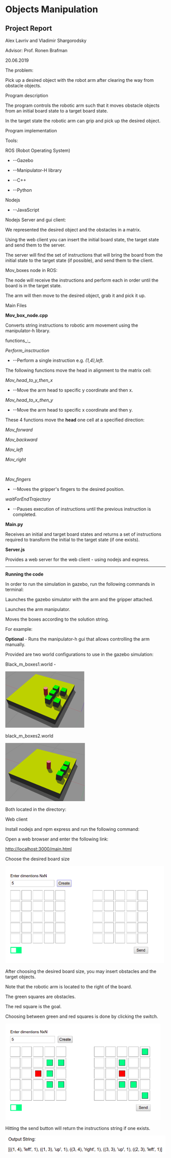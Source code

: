 # Objects Manipulation

## Project Report

Alex Lavriv and Vladimir Shargorodsky

Advisor: Prof. Ronen Brafman

20.06.2019

The problem:

Pick up a desired object with the robot arm after clearing the way from obstacle objects.



Program description

The program controls the robotic arm such that it moves obstacle objects from an initial board state to a target board state.

In the target state the robotic arm can grip and pick up the desired object.



Program implementation

Tools:

ROS (Robot Operating System)

- --Gazebo

- --Manipulator-H library
- --C++
- --Python

Nodejs

- --JavaScript



Nodejs Server and gui client:

We represented the desired object and the obstacles in a matrix.

Using the web client you can insert the initial board state, the target state and send them to the server.

The server will find the set of instructions that will bring the board from the initial state to the target state (if possible), and send them to the client.



Mov\_boxes node in ROS:

The node will receive the instructions and perform each in order until the board is in the target state.

The arm will then move to the desired object, grab it and pick it up.



Main Files

**Mov\_box\_node.cpp**

Converts string instructions to robotic arm movement using the manipulator-h library.

functions_:_

_Perform\_insctruction_

- --Perform a single instruction e.g. _(1,4),left_.

The following functions move the head in alignment to the matrix cell:

_Mov\_head\_to\_y\_then\_x_

- --Move the arm head to specific y coordinate and then x.

_Mov\_head\_to\_x\_then\_y_

- --Move the arm head to specific x coordinate and then y.

These 4 functions move the **head** one cell at a specified direction:

_Mov\_forward_

_Mov\_backward_

_Mov\_left_

_Mov\_right_

<br>

_Mov\_fingers_

- --Moves the gripper&#39;s fingers to the desired position.

_waitForEndTrajectory_

- --Pauses execution of instructions until the previous instruction is completed.



**Main.py**

Receives an initial and target board states and returns a set of instructions required to transform the initial to the target state (if one exists).



**Server.js**

Provides a web server for the web client - using nodejs and express.





---



**Running the code**

In order to run the simulation in gazebo, run the following commands in terminal:



Launches the gazebo simulator with the arm and the gripper attached.



Launches the arm manipulator.



Moves the boxes according to the solution string.

For example:





**Optional** - Runs the manipulator-h gui that allows controlling the arm manually.

Provided are two world configurations to use in the gazebo simulation:

Black\_m\_boxes1.world -

 ![world1](https://github.com/Vladi-shar/ROS_Object_Manipulation/blob/master/Images/mov_boxes1.png)
 
 black\_m\_boxes2.world

 ![world2](https://github.com/Vladi-shar/ROS_Object_Manipulation/blob/master/Images/mov_boxes2.png)
 
Both located in the directory:







Web client

Install nodejs and npm express and run the following command:

Open a web browser and enter the following link:

[http://localhost:3000/main.html](http://localhost:3000/main.html)

Choose the desired board size

 ![site1](https://github.com/Vladi-shar/ROS_Object_Manipulation/blob/master/Images/site1.png)
 
After choosing the desired board size, you may insert obstacles and the target objects.

Note that the robotic arm is located to the right of the board.

The green squares are obstacles.

The red square is the goal.

Choosing between green and red squares is done by clicking the switch.

 ![site2](https://github.com/Vladi-shar/ROS_Object_Manipulation/blob/master/Images/site2.png)
 
Hitting the send button will return the instructions string if one exists.

 ![site3](https://github.com/Vladi-shar/ROS_Object_Manipulation/blob/master/Images/site3.png)
